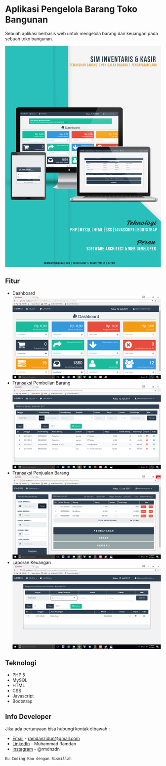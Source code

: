 # Aplikasi Pengelola Barang Toko Bangunan
Sebuah aplikasi berbasis web untuk mengelola barang dan keuangan pada sebuah toko bangunan.

![Foto Cover](ss_program/index.jpg "Foto Cover Aplikasi Toko Bangunan")

## Fitur
* Dashboard
![Foto Dashboard](ss_program/dashboard_admin.png "Dashboard")
* Transaksi Pembelian Barang
![Foto Transaksi Pembelian Barang](ss_program/pembelian_barang.png "Transkasi Pembelian Barang")
* Transaksi Penjualan Barang
![Foto Transaksi Penjualan Barang](ss_program/penjualan_barang.png "Penjualan Barang")
* Laporan Keuangan
![Foto Laporan Keuangan](ss_program/laporan_keuangan.png "Lapoaran Keuangan")

## Teknologi
* PHP 5
* MySQL
* HTML
* CSS
* Javascript
* Bootstrap 

## Info Developer
Jika ada pertanyaan bisa hubungi kontak dibawah : 
* [Email](mailto:ramdanzidun@gmail.com) - ramdanzidun@gmail.com
* [LinkedIn](https://www.linkedin.com/in/rmdnzdn/) - Muhammad Ramdan
* [Instagram](https://www.instagram.com/rmdnzdn/) - @rmdnzdn


```
Ku Coding Kau dengan Bismillah
```

